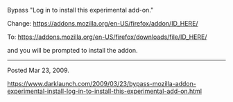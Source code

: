 Bypass "Log in to install this experimental add-on."

Change:
https://addons.mozilla.org/en-US/firefox/addon/ID_HERE/

To:
https://addons.mozilla.org/en-US/firefox/downloads/file/ID_HERE/

and you will be prompted to install the addon.

---

Posted Mar 23, 2009.

https://www.darklaunch.com/2009/03/23/bypass-mozilla-addon-experimental-install-log-in-to-install-this-experimental-add-on.html